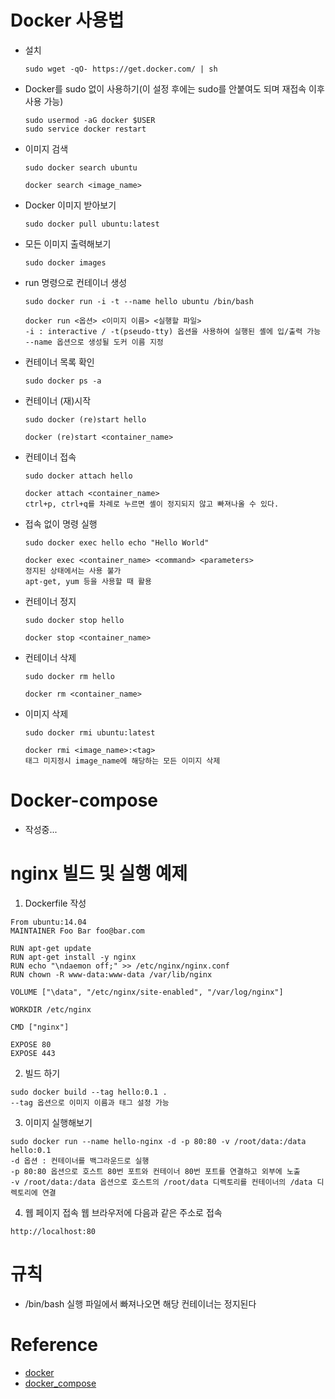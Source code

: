# Docker 사용법
- 설치
  ```
  sudo wget -qO- https://get.docker.com/ | sh
  ```
- Docker를 sudo 없이 사용하기(이 설정 후에는 sudo를 안붙여도 되며 재접속 이후 사용 가능)
  ```
  sudo usermod -aG docker $USER
  sudo service docker restart
  ```
- 이미지 검색
  ```
  sudo docker search ubuntu
  ```
  ```
  docker search <image_name>
  ```
- Docker 이미지 받아보기
  ```
  sudo docker pull ubuntu:latest
  ```
- 모든 이미지 출력해보기
  ```
  sudo docker images
  ```
- run 명령으로 컨테이너 생성
  ```
  sudo docker run -i -t --name hello ubuntu /bin/bash
  ```
  ```
  docker run <옵션> <이미지 이름> <실행할 파일>
  -i : interactive / -t(pseudo-tty) 옵션을 사용하여 실행된 셸에 입/출력 가능
  --name 옵션으로 생성될 도커 이름 지정
  ```
- 컨테이너 목록 확인
  ```
  sudo docker ps -a
  ```
- 컨테이너 (재)시작
  ```
  sudo docker (re)start hello
  ```
  ```
  docker (re)start <container_name>
  ```
- 컨테이너 접속
  ```
  sudo docker attach hello
  ```
  ```
  docker attach <container_name>
  ctrl+p, ctrl+q를 차례로 누르면 셸이 정지되지 않고 빠져나올 수 있다.
  ```
- 접속 없이 명령 실행
  ```
  sudo docker exec hello echo "Hello World"
  ```
  ```
  docker exec <container_name> <command> <parameters>
  정지된 상태에서는 사용 불가
  apt-get, yum 등을 사용할 때 활용
  ```
- 컨테이너 정지
  ```
  sudo docker stop hello
  ```
  ```
  docker stop <container_name>
  ```
- 컨테이너 삭제
  ```
  sudo docker rm hello
  ```
  ```
  docker rm <container_name>
  ```
- 이미지 삭제
  ```
  sudo docker rmi ubuntu:latest
  ```
  ```
  docker rmi <image_name>:<tag>
  태그 미지정시 image_name에 해당하는 모든 이미지 삭제
  ```
  
# Docker-compose
- 작성중...
  
# nginx 빌드 및 실행 예제
1. Dockerfile 작성
  ```
  From ubuntu:14.04
  MAINTAINER Foo Bar foo@bar.com

  RUN apt-get update
  RUN apt-get install -y nginx
  RUN echo "\ndaemon off;" >> /etc/nginx/nginx.conf
  RUN chown -R www-data:www-data /var/lib/nginx

  VOLUME ["\data", "/etc/nginx/site-enabled", "/var/log/nginx"]

  WORKDIR /etc/nginx

  CMD ["nginx"]

  EXPOSE 80
  EXPOSE 443
  ```
2. 빌드 하기
  ```
  sudo docker build --tag hello:0.1 .
  --tag 옵션으로 이미지 이름과 태그 설정 가능
  ```
3. 이미지 실행해보기
  ```
  sudo docker run --name hello-nginx -d -p 80:80 -v /root/data:/data hello:0.1
  -d 옵션 : 컨테이너를 백그라운드로 실행
  -p 80:80 옵션으로 호스트 80번 포트와 컨테이너 80번 포트를 연결하고 외부에 노출
  -v /root/data:/data 옵션으로 호스트의 /root/data 디렉토리를 컨테이너의 /data 디렉토리에 연결
  ```
4. 웹 페이지 접속
  웹 브라우저에 다음과 같은 주소로 접속
  ```
  http://localhost:80
  ```

# 규칙
- /bin/bash 실행 파일에서 빠져나오면 해당 컨테이너는 정지된다

# Reference
- [docker](https://www.slideshare.net/pyrasis/docker-fordummies-44424016)
- [docker_compose](http://raccoonyy.github.io/docker-usages-for-dev-environment-setup/)
